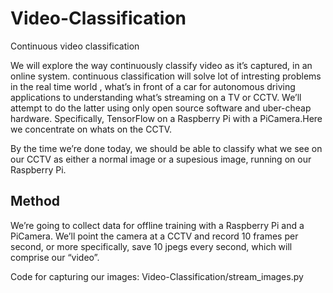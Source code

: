 # Video-Classification
Continuous video classification


We will explore the way continuously classify video as it’s captured, in an online system. continuous classification will solve lot of intresting problems in the real time world , what’s in front of a car for autonomous driving applications to understanding what’s streaming on a TV or CCTV. We’ll attempt to do the latter using only open source software and uber-cheap hardware. Specifically, TensorFlow on a Raspberry Pi with a PiCamera.Here we concentrate on whats on the CCTV.


By the time we’re done today, we should be able to classify what we see on our CCTV as either a normal image or a supesious image, running on our Raspberry Pi.



## Method
We’re going to collect data for offline training with a Raspberry Pi and a PiCamera. We’ll point the camera at a CCTV and record 10 frames per second, or more specifically, save 10 jpegs every second, which will comprise our “video”.

Code for capturing our images: Video-Classification/stream_images.py

